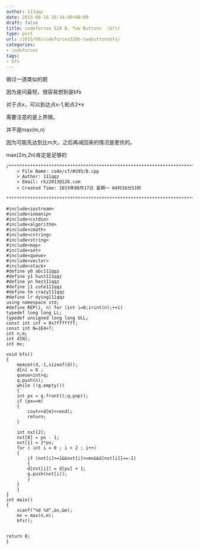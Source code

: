 ```yaml
---
author: 111qqz
date: 2015-08-16 20:34:00+00:00
draft: false
title: codeforces 520 B. Two Buttons  (bfs)
type: post
url: /2015/08/codeforces520b-twobuttonsbfs/
categories:
- codeforces
tags:
- bfs
---
```





做过一道类似的题




因为是问最短，很容易想到是bfs




对于点x，可以到达点x-1,和点2*x




需要注意的是上界限。




并不是max(m,n)




因为可能先达到比m大，之后再减回来的情况是更优的。




max(2*m,2*n)肯定是足够的


 

    
    /*************************************************************************
    	> File Name: code/cf/#295/B.cpp
    	> Author: 111qqz
    	> Email: rkz2013@126.com 
    	> Created Time: 2015年08月17日 星期一 04时16分51秒
     ************************************************************************/
    
    #include<iostream>
    #include<iomanip>
    #include<cstdio>
    #include<algorithm>
    #include<cmath>
    #include<cstring>
    #include<string>
    #include<map>
    #include<set>
    #include<queue>
    #include<vector>
    #include<stack>
    #define y0 abc111qqz
    #define y1 hust111qqz
    #define yn hez111qqz
    #define j1 cute111qqz
    #define tm crazy111qqz
    #define lr dying111qqz
    using namespace std;
    #define REP(i, n) for (int i=0;i<int(n);++i)  
    typedef long long LL;
    typedef unsigned long long ULL;
    const int inf = 0x7fffffff;
    const int N=1E4+7;
    int n,m;
    int d[N];
    int mx;
    
    void bfs()
    {
        memset(d,-1,sizeof(d));
        d[n] = 0 ;
        queue<int>q;
        q.push(n);
        while (!q.empty())
        {
    	int px = q.front();q.pop();
    	if (px==m)
    	{
    	    cout<<d[m]<<endl;
    	    return;
    	}
    
    	int nxt[2];
    	nxt[0] = px - 1;
    	nxt[1] = 2*px;
    	for ( int i = 0 ; i < 2 ; i++)
    	{
    	    if (nxt[i]>=1&&nxt[i]<=mx&&d[nxt[i]]==-1)
    	    {
    		d[nxt[i]] = d[px] + 1;
    		q.push(nxt[i]);
    	    }
    	}
        }
    }
    int main()
    {
        scanf("%d %d",&n,&m);
        mx = max(n,m);
        bfs();
    
      
    return 0;
    }
    



